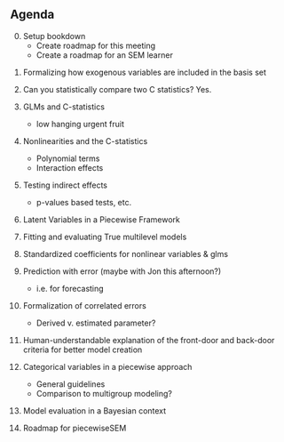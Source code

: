 ## Agenda

0) Setup bookdown
	- Create roadmap for this meeting
	- Create a roadmap for an SEM learner

1. Formalizing how exogenous variables are included in the basis set

2. Can you statistically compare two C statistics? Yes.

3. GLMs and C-statistics
	- low hanging urgent fruit

4. Nonlinearities and the C-statistics
	- Polynomial terms
	- Interaction effects

5. Testing indirect effects
	- p-values based tests, etc.

6. Latent Variables in a Piecewise Framework

7. Fitting and evaluating True multilevel models

8. Standardized coefficients for nonlinear variables & glms

9. Prediction with error (maybe with Jon this afternoon?)
	- i.e. for forecasting

10. Formalization of correlated errors
	- Derived v. estimated parameter?

11. Human-understandable explanation of the front-door and back-door criteria for better model creation

12. Categorical variables in a piecewise approach
	- General guidelines
	- Comparison to multigroup modeling?

13. Model evaluation in a Bayesian context

14. Roadmap for piecewiseSEM

